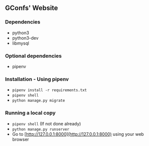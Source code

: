 ## GConfs' Website

### Dependencies
* python3
* python3-dev
* libmysql

### Optional dependencies
* pipenv

### Installation - Using pipenv
* `pipenv install -r requirements.txt`
* `pipenv shell`
* `python manage.py migrate`

### Running a local copy
* `pipenv shell` (If not done already)
* `python manage.py runserver`
* Go to [http://127.0.0.1:8000](http://127.0.0.1:8000) using your web browser
